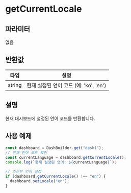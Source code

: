 # getCurrentLocale

## 파라미터

없음

## 반환값

| 타입 | 설명 |
| ------ | ------------------------- |
| string | 현재 설정된 언어 코드 (예: 'ko', 'en') |

## 설명
현재 대시보드에 설정된 언어 코드를 반환합니다.

## 사용 예제

```javascript
const dashboard = DashBuilder.get("dash1");
// 현재 언어 코드 확인
const currentLanguage = dashboard.getCurrentLocale();
console.log(`현재 설정된 언어: ${currentLanguage}`);

// 조건부 언어 설정
if (dashboard.getCurrentLocale() !== "en") {
  dashboard.setLocale("en");
}
```